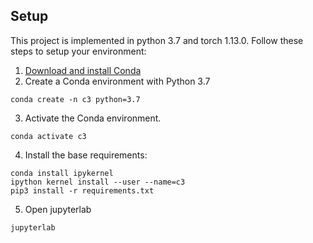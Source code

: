 ## Setup

This project is implemented in python 3.7 and torch 1.13.0. Follow these steps to setup your environment:

1. [Download and install Conda](https://conda.io/projects/conda/en/latest/user-guide/install/index.html "Download and install Conda")
2. Create a Conda environment with Python 3.7
```
conda create -n c3 python=3.7
```
3. Activate the Conda environment.
```
conda activate c3
```
4. Install the base requirements:
```
conda install ipykernel
ipython kernel install --user --name=c3
pip3 install -r requirements.txt
```
5. Open jupyterlab
```
jupyterlab
```